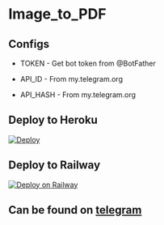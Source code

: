 # Image_to_PDF


## Configs

* TOKEN  - Get bot token from @BotFather

* API_ID     - From my.telegram.org 

* API_HASH    - From my.telegram.org


## Deploy to Heroku
[![Deploy](https://www.herokucdn.com/deploy/button.svg)](https://heroku.com/deploy?template=https://github.com/Rexinazor/Image_to_PDF)

## Deploy to Railway

[![Deploy on Railway](https://railway.app/button.svg)](https://railway.app/new/template?template=https%3A%2F%2Fgithub.com%2FRexinazor%2FImage_to_PDF%2Ftree%2Fmain&plugins=API_IDDesc=api_id%2C+from+my.telegram.org&API_HASHDesc=api_hash%2C+from+my.telegram.org&TOKENDesc=Token%2C+from+Botfather)


## Can be found on [telegram](https/t.me/Img_2_PDFbot)
